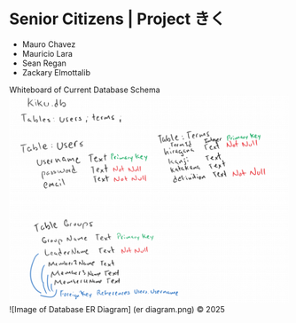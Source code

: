 # Senior Citizens | Project きく 
- Mauro Chavez
- Mauricio Lara
- Sean Regan
- Zackary Elmottalib

Whiteboard of Current Database Schema
![Image of Database Schema](databaseschema.png)
![Image of Database ER Diagram] (er diagram.png)
© 2025
